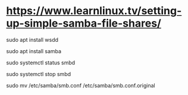 # https://www.learnlinux.tv/setting-up-simple-samba-file-shares/

sudo apt install wsdd

sudo apt install samba

sudo systemctl status smbd

sudo systemctl stop smbd

sudo mv /etc/samba/smb.conf /etc/samba/smb.conf.original

